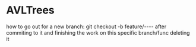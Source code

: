 # AVLTrees
how to go out for a new branch:
git checkout -b feature/----
after commiting to it and finishing the work on this specific branch/func
deleting it
